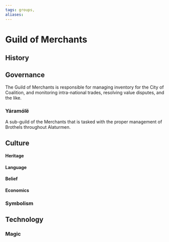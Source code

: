 ```yaml
---
tags: groups, 
aliases:
---
```


# Guild of Merchants
## History
## Governance
The Guild of Merchants is responsible for managing inventory for the City of Coalition, and monitoring intra-national trades, resolving value disputes, and the like.
### Yáramólë
A sub-guild of the Merchants that is tasked with the proper management of Brothels throughout Alaturmen.
## Culture
#### Heritage
#### Language
#### Belief
#### Economics
### Symbolism
## Technology
### Magic